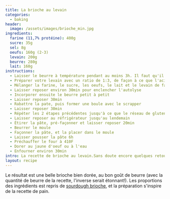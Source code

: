 ```yaml
---
title: La brioche au levain
categories:
  - baking
header:
  image: /assets/images/brioche_min.jpg
ingredients:
  farine (11,7% protéine): 400g
  sucre: 35g
  sel: 8g
  oeufs: 160g (2-3)
  levain: 200g
  beurre: 280g
  lait: 160g
instructions:
  - Laisser le beurre à température pendant au moins 3h. Il faut qu'il soit très mou pour pouvoir ensuite correctement l'incorporer. Penser à sortir le beurre du réfrigérateur avant même de nourrir le levain
  - Préparer votre levain avec un ratio de 1:3, de façon à ce que l'acidité de la brioche ne soit pas trop prononcée
  - Mélanger la farine, le sucre, les oeufs, le lait et le levain de façon a ce que les ingrédients soient bien assemblés
  - Laisser reposer environ 30min pour enclencher l'autolyse
  - Incorporer ensuite le beurre petit à petit
  - Laisser reposer 30min
  - Rabattre la pate, puis former une boule avec le scrapper
  - Laisser reposer 30min
  - Répéter les 2 étapes précédentes jusqu'à ce que le réseau de gluten soit assez formé
  - Laisser reposer au réfrigérateur jusqu'au lendemain 
  - Étirer la pâte, pré-façonner et laisser reposer 20min
  - Beurrer le moule
  - Façonner la pâte, et la placer dans le moule
  - Laisser pousser la pâte 6h
  - Préchauffer le four à 410F
  - Dorer au jaune d'oeuf ou à l'eau
  - Enfourner environ 30min
intro: La recette de brioche au levain.Sans doute encore quelques retouches à faire, mais déjà un beau succès.
layout: recipe
---
```

Le résultat est une belle brioche bien dorée, au bon goût de beurre (avec la quantité de beurre de la recette, l'inverse serait étonnant!). Les proportions des ingrédients est repris de [sourdough brioche], et la préparation s'inspire de la recette de pain.

[sourdough brioche]: https://www.sourdough.com/recipes/brioche
